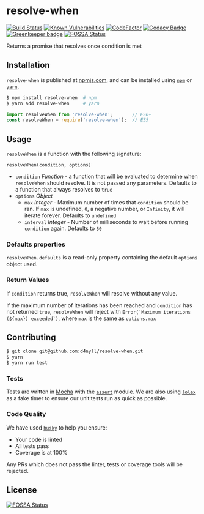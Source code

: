 # resolve-when

[![Build Status](https://travis-ci.org/d4nyll/resolve-when.svg?branch=master)](https://travis-ci.org/d4nyll/resolve-when)
[![Known Vulnerabilities](https://snyk.io/test/github/d4nyll/resolve-when/badge.svg?targetFile=package.json)](https://snyk.io/test/github/d4nyll/resolve-when?targetFile=package.json)
[![CodeFactor](https://www.codefactor.io/repository/github/d4nyll/resolve-when/badge)](https://www.codefactor.io/repository/github/d4nyll/resolve-when)
[![Codacy Badge](https://api.codacy.com/project/badge/Grade/971a7adcbbd447e98e08b988f6efa6f3)](https://www.codacy.com/app/d4nyll/resolve-when?utm_source=github.com&amp;utm_medium=referral&amp;utm_content=d4nyll/resolve-when&amp;utm_campaign=Badge_Grade)
[![Greenkeeper badge](https://badges.greenkeeper.io/d4nyll/resolve-when.svg)](https://greenkeeper.io/)
[![FOSSA Status](https://app.fossa.io/api/projects/git%2Bgithub.com%2Fd4nyll%2Fresolve-when.svg?type=shield)](https://app.fossa.io/projects/git%2Bgithub.com%2Fd4nyll%2Fresolve-when?ref=badge_shield)

Returns a promise that resolves once condition is met

## Installation

`resolve-when` is published at [npmjs.com](https://www.npmjs.com/), and can be installed using [`npm`](https://docs.npmjs.com/cli/npm) or [`yarn`](https://yarnpkg.com/lang/en/).

```bash
$ npm install resolve-when  # npm
$ yarn add resolve-when     # yarn
```

```js
import resolveWhen from 'resolve-when';       // ES6+
const resolveWhen = require('resolve-when');  // ES5
```

## Usage

`resolveWhen` is a function with the following signature:

```
resolveWhen(condition, options)
```

* `condition` _Function_ - a function that will be evaluated to determine when `resolveWhen` should resolve. It is not passed any parameters. Defaults to a function that always resolves to `true`
* `options` _Object_
  * `max` _Integer_ - Maximum number of times that `condition` should be ran. If `max` is undefined, `0`, a negative number, or `Infinity`, it will iterate forever. Defaults to `undefined`
  * `interval` _Integer_ - Number of milliseconds to wait before running `condition` again. Defaults to `50`

### Defaults properties

`resolveWhen.defaults` is a read-only property containing the default `options` object used.

### Return Values

If `condition` returns true, `resolveWhen` will resolve without any value.

If the maximum number of iterations has been reached and `condition` has not returned `true`, `resolveWhen` will reject with ``Error(`Maximum iterations (${max}) exceeded`)``, where `max` is the same as `options.max`

## Contributing

```bash
$ git clone git@github.com:d4nyll/resolve-when.git
$ yarn
$ yarn run test
```

### Tests

Tests are written in [Mocha](https://mochajs.org/) with the [`assert`](https://nodejs.org/api/assert.html) module. We are also using [`lolex`](https://github.com/sinonjs/lolex) as a fake timer to ensure our unit tests run as quick as possible. 

### Code Quality

We have used [`husky`](https://github.com/typicode/husky) to help you ensure:

* Your code is linted
* All tests pass
* Coverage is at 100%

Any PRs which does not pass the linter, tests or coverage tools will be rejected.

## License
[![FOSSA Status](https://app.fossa.io/api/projects/git%2Bgithub.com%2Fd4nyll%2Fresolve-when.svg?type=large)](https://app.fossa.io/projects/git%2Bgithub.com%2Fd4nyll%2Fresolve-when?ref=badge_large)
